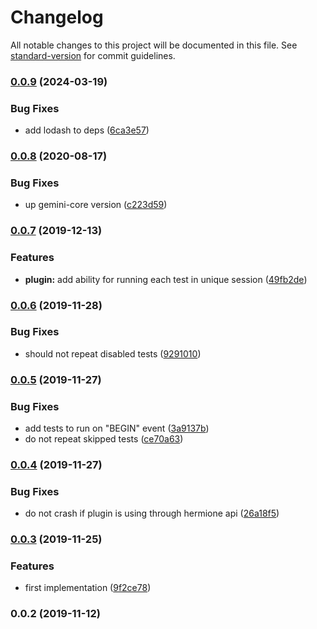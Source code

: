 # Changelog

All notable changes to this project will be documented in this file. See [standard-version](https://github.com/conventional-changelog/standard-version) for commit guidelines.

### [0.0.9](https://github.com/gemini-testing/hermione-test-repeater/compare/v0.0.8...v0.0.9) (2024-03-19)


### Bug Fixes

* add lodash to deps ([6ca3e57](https://github.com/gemini-testing/hermione-test-repeater/commit/6ca3e5714c3b37820527d3e62fd10367606dc187))

### [0.0.8](https://github.com/gemini-testing/hermione-test-repeater/compare/v0.0.7...v0.0.8) (2020-08-17)


### Bug Fixes

* up gemini-core version ([c223d59](https://github.com/gemini-testing/hermione-test-repeater/commit/c223d597dfe30d78579f43cc403d62e238c9926c))

### [0.0.7](https://github.com/gemini-testing/hermione-test-repeater/compare/v0.0.6...v0.0.7) (2019-12-13)


### Features

* **plugin:** add ability for running each test in unique session ([49fb2de](https://github.com/gemini-testing/hermione-test-repeater/commit/49fb2de05c6e54fabbec2bf124c12332bb9fb6ad))

### [0.0.6](https://github.com/gemini-testing/hermione-test-repeater/compare/v0.0.5...v0.0.6) (2019-11-28)


### Bug Fixes

* should not repeat disabled tests ([9291010](https://github.com/gemini-testing/hermione-test-repeater/commit/92910104f018587f3439124f3921d4cd8d5f0733))

### [0.0.5](https://github.com/gemini-testing/hermione-test-repeater/compare/v0.0.4...v0.0.5) (2019-11-27)


### Bug Fixes

* add tests to run on "BEGIN" event ([3a9137b](https://github.com/gemini-testing/hermione-test-repeater/commit/3a9137beb37ea206d46fb0597f3357ad077eee0d))
* do not repeat skipped tests ([ce70a63](https://github.com/gemini-testing/hermione-test-repeater/commit/ce70a63c3be10879ea7358c8b904834417571b6f))

### [0.0.4](https://github.com/gemini-testing/hermione-test-repeater/compare/v0.0.3...v0.0.4) (2019-11-27)


### Bug Fixes

* do not crash if plugin is using through hermione api ([26a18f5](https://github.com/gemini-testing/hermione-test-repeater/commit/26a18f5606fc092606018b5dbaaac4e84514200c))

### [0.0.3](https://github.com/gemini-testing/hermione-test-repeater/compare/v0.0.2...v0.0.3) (2019-11-25)


### Features

* first implementation ([9f2ce78](https://github.com/gemini-testing/hermione-test-repeater/commit/9f2ce78fef115741b182fa728f9676005ff5ab3e))

### 0.0.2 (2019-11-12)

